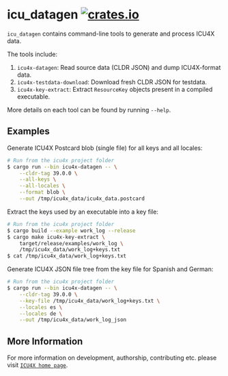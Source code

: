 # icu_datagen [![crates.io](https://img.shields.io/crates/v/icu_datagen)](https://crates.io/crates/icu_datagen)

`icu_datagen` contains command-line tools to generate and process ICU4X data.

The tools include:

1. `icu4x-datagen`: Read source data (CLDR JSON) and dump ICU4X-format data.
2. `icu4x-testdata-download`: Download fresh CLDR JSON for testdata.
3. `icu4x-key-extract`: Extract `ResourceKey` objects present in a compiled executable.

More details on each tool can be found by running `--help`.

## Examples

Generate ICU4X Postcard blob (single file) for all keys and all locales:

```bash
# Run from the icu4x project folder
$ cargo run --bin icu4x-datagen -- \
    --cldr-tag 39.0.0 \
    --all-keys \
    --all-locales \
    --format blob \
    --out /tmp/icu4x_data/icu4x_data.postcard
```

Extract the keys used by an executable into a key file:

```bash
# Run from the icu4x project folder
$ cargo build --example work_log --release
$ cargo make icu4x-key-extract \
    target/release/examples/work_log \
    /tmp/icu4x_data/work_log+keys.txt
$ cat /tmp/icu4x_data/work_log+keys.txt
```

Generate ICU4X JSON file tree from the key file for Spanish and German:

```bash
# Run from the icu4x project folder
$ cargo run --bin icu4x-datagen -- \
    --cldr-tag 39.0.0 \
    --key-file /tmp/icu4x_data/work_log+keys.txt \
    --locales es \
    --locales de \
    --out /tmp/icu4x_data/work_log_json
```

## More Information

For more information on development, authorship, contributing etc. please visit [`ICU4X home page`](https://github.com/unicode-org/icu4x).
